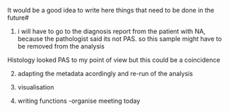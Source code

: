 It would be a good idea to write here things that need to be done in the future#



1) i will have to go to the diagnosis report from the patient with NA, because the 
pathologist said its not PAS. so this sample might have to be removed from the analysis 

Histology looked PAS to my point of view but this could be a coincidence 

2) adapting the metadata acordingly and re-run of the analysis

3) visualisation

4) writing functions 
-organise meeting today
